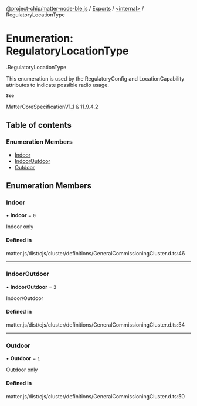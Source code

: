 [@project-chip/matter-node-ble.js](../README.md) / [Exports](../modules.md) / [<internal\>](../modules/internal_.md) / RegulatoryLocationType

# Enumeration: RegulatoryLocationType

[<internal>](../modules/internal_.md).RegulatoryLocationType

This enumeration is used by the RegulatoryConfig and LocationCapability attributes to indicate possible radio
usage.

**`See`**

MatterCoreSpecificationV1_1 § 11.9.4.2

## Table of contents

### Enumeration Members

- [Indoor](internal_.RegulatoryLocationType.md#indoor)
- [IndoorOutdoor](internal_.RegulatoryLocationType.md#indooroutdoor)
- [Outdoor](internal_.RegulatoryLocationType.md#outdoor)

## Enumeration Members

### Indoor

• **Indoor** = ``0``

Indoor only

#### Defined in

matter.js/dist/cjs/cluster/definitions/GeneralCommissioningCluster.d.ts:46

___

### IndoorOutdoor

• **IndoorOutdoor** = ``2``

Indoor/Outdoor

#### Defined in

matter.js/dist/cjs/cluster/definitions/GeneralCommissioningCluster.d.ts:54

___

### Outdoor

• **Outdoor** = ``1``

Outdoor only

#### Defined in

matter.js/dist/cjs/cluster/definitions/GeneralCommissioningCluster.d.ts:50
